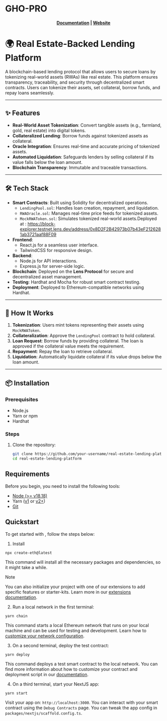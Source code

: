 # GHO-PRO

<h4 align="center">
  <a href="https://docs.scaffoldeth.io">Documentation</a> |
  <a href="https://scaffoldeth.io">Website</a>
</h4>

# 🌍 Real Estate-Backed Lending Platform

A blockchain-based lending protocol that allows users to secure loans by tokenizing real-world assets (RWAs) like real estate. This platform ensures transparency, traceability, and security through decentralized smart contracts. Users can tokenize their assets, set collateral, borrow funds, and repay loans seamlessly.

---

## ✨ Features
- **Real-World Asset Tokenization**: Convert tangible assets (e.g., farmland, gold, real estate) into digital tokens.
- **Collateralized Lending**: Borrow funds against tokenized assets as collateral.
- **Oracle Integration**: Ensures real-time and accurate pricing of tokenized assets.
- **Automated Liquidation**: Safeguards lenders by selling collateral if its value falls below the loan amount.
- **Blockchain Transparency**: Immutable and traceable transactions.

---

## 🛠 Tech Stack
- **Smart Contracts**: Built using Solidity for decentralized operations.
  - `LendingPool.sol`: Handles loan creation, repayment, and liquidation.
  - `RWAOracle.sol`: Manages real-time price feeds for tokenized assets.
  - `MockRWAToken.sol`: Simulates tokenized real-world assets.Deployed at : https://block-explorer.testnet.lens.dev/address/0x8D2F2B42973b07b43eF2126281ab3721aaf88F09
- **Frontend**: 
  - React.js for a seamless user interface.
  - TailwindCSS for responsive design.
- **Backend**:
  - Node.js for API interactions.
  - Express.js for server-side logic.
- **Blockchain**: Deployed on the **Lens Protocol** for secure and decentralized asset management.
- **Testing**: Hardhat and Mocha for robust smart contract testing.
- **Deployment**: Deployed to Ethereum-compatible networks using Hardhat.

---

## 🚀 How It Works
1. **Tokenization**: Users mint tokens representing their assets using `MockRWAToken`.
2. **Collateralization**: Approve the `LendingPool` contract to hold collateral.
3. **Loan Request**: Borrow funds by providing collateral. The loan is approved if the collateral value meets the requirement.
4. **Repayment**: Repay the loan to retrieve collateral.
5. **Liquidation**: Automatically liquidate collateral if its value drops below the loan amount.

---

## 📦 Installation

### Prerequisites
- Node.js
- Yarn or npm
- Hardhat

### Steps
1. Clone the repository:
   ```bash
   git clone https://github.com/your-username/real-estate-lending-platform.git
   cd real-estate-lending-platform


## Requirements

Before you begin, you need to install the following tools:

- [Node (>= v18.18)](https://nodejs.org/en/download/)
- Yarn ([v1](https://classic.yarnpkg.com/en/docs/install/) or [v2+](https://yarnpkg.com/getting-started/install))
- [Git](https://git-scm.com/downloads)

## Quickstart

To get started with , follow the steps below:

1. Install 

```
npx create-eth@latest
```

This command will install all the necessary packages and dependencies, so it might take a while.

> [!NOTE]
> You can also initialize your project with one of our extensions to add specific features or starter-kits. Learn more in our [extensions documentation](https://docs.scaffoldeth.io/extensions/).

2. Run a local network in the first terminal:

```
yarn chain
```

This command starts a local Ethereum network that runs on your local machine and can be used for testing and development. Learn how to [customize your network configuration](https://docs.scaffoldeth.io/quick-start/environment#1-initialize-a-local-blockchain).

3. On a second terminal, deploy the test contract:

```
yarn deploy
```

This command deploys a test smart contract to the local network. You can find more information about how to customize your contract and deployment script in our [documentation](https://docs.scaffoldeth.io/quick-start/environment#2-deploy-your-smart-contract).

4. On a third terminal, start your NextJS app:

```
yarn start
```

Visit your app on: `http://localhost:3000`. You can interact with your smart contract using the `Debug Contracts` page. You can tweak the app config in `packages/nextjs/scaffold.config.ts`.


